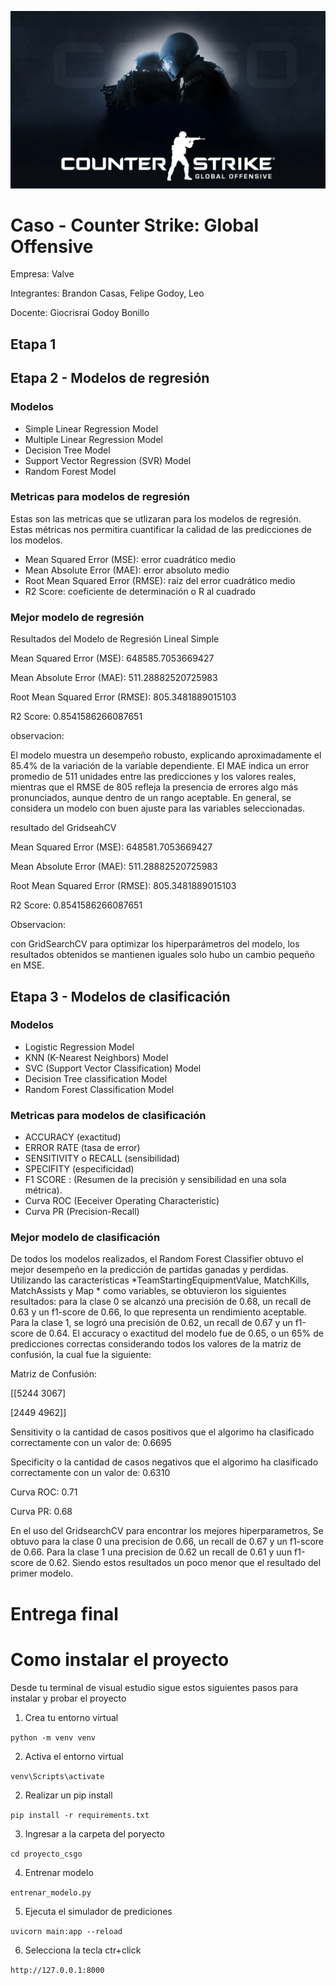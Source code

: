 
![Presentación](https://raw.githubusercontent.com/BrandonLCC/Informe_Tecnico_FMY0100/main/images/imagen-presentacion.webp)

# Caso - Counter Strike: Global Offensive

Empresa: Valve

Integrantes: Brandon Casas, Felipe Godoy, Leo

Docente: Giocrisrai Godoy Bonillo

## Etapa 1  

## Etapa 2 - Modelos de regresión 

### Modelos 

- Simple Linear Regression Model
- Multiple Linear Regression Model
- Decision Tree Model
- Support Vector Regression (SVR) Model
- Random Forest Model

### Metricas para modelos de regresión

Estas son las metricas que se utlizaran para los modelos de regresión. Estas métricas nos permitira cuantificar la calidad de las predicciones de los modelos.

- Mean Squared Error (MSE): error cuadrático medio 
- Mean Absolute Error (MAE): error absoluto medio 
- Root Mean Squared Error (RMSE): raíz del error cuadrático medio
- R2 Score: coeficiente de determinación o R al cuadrado

### Mejor modelo de regresión
  
Resultados del Modelo de Regresión Lineal Simple

Mean Squared Error (MSE): 648585.7053669427

Mean Absolute Error (MAE): 511.28882520725983

Root Mean Squared Error (RMSE): 805.3481889015103

R2 Score: 0.8541586266087651

observacion:

El modelo muestra un desempeño robusto, explicando aproximadamente el 85.4% de la variación de la variable dependiente. El MAE indica un error promedio de 511 unidades entre las predicciones y los valores reales, mientras que el RMSE de 805 refleja la presencia de errores algo más pronunciados, aunque dentro de un rango aceptable. En general, se considera un modelo con buen ajuste para las variables seleccionadas.

resultado del GridseahCV

Mean Squared Error (MSE): 648581.7053669427

Mean Absolute Error (MAE): 511.28882520725983

Root Mean Squared Error (RMSE): 805.3481889015103

R2 Score: 0.8541586266087651

Observacion:

con GridSearchCV para optimizar los hiperparámetros del modelo, los resultados obtenidos se mantienen iguales solo hubo un cambio pequeño en MSE.

## Etapa 3 - Modelos de clasificación

### Modelos 

- Logistic Regression Model
- KNN (K-Nearest Neighbors) Model
- SVC (Support Vector Classification) Model
- Decision Tree classification Model
- Random Forest Classification Model

### Metricas para modelos de clasificación

- ACCURACY (exactitud) 
- ERROR RATE (tasa de error)
- SENSITIVITY o RECALL (sensibilidad)
- SPECIFITY (especificidad)
- F1 SCORE : (Resumen de la precisión y sensibilidad en una sola métrica).
- Curva ROC (Eeceiver Operating Characteristic) 
- Curva PR  (Precision-Recall)

### Mejor modelo de clasificación

De todos los modelos realizados, el Random Forest Classifier obtuvo el mejor desempeño en la predicción de partidas ganadas y perdidas. Utilizando las características *TeamStartingEquipmentValue, MatchKills, MatchAssists y Map * como variables, se obtuvieron los siguientes resultados: para la clase 0 se alcanzó una precisión de 0.68, un recall de 0.63 y un f1-score de 0.66, lo que representa un rendimiento aceptable. Para la clase 1, se logró una precisión de 0.62, un recall de 0.67 y un f1-score de 0.64.
El accuracy o exactitud del modelo fue de 0.65, o un 65% de predicciones correctas considerando todos los valores de la matriz de confusión, la cual fue la siguiente:

Matriz de Confusión:

[[5244 3067]

[2449 4962]]

Sensitivity o la cantidad de casos positivos que el algorimo ha clasificado correctamente con un valor de: 0.6695

Specificity o la cantidad de casos negativos que el algorimo ha clasificado correctamente con un valor de: 0.6310

Curva ROC: 0.71

Curva PR: 0.68

En el uso del GridsearchCV para encontrar los mejores hiperparametros, Se obtuvo para la clase 0 una precision de 0.66, un recall de 0.67 y un f1-score de 0.66. Para la clase 1 una precision de 0.62 un recall de 0.61 y uun f1-score de 0.62. Siendo estos resultados un poco menor que el resultado del primer modelo.


# Entrega final



# Como instalar el proyecto

Desde tu terminal de visual estudio sigue estos siguientes pasos para instalar y probar el proyecto

1. Crea tu entorno virtual

``` python -m venv venv ```

2. Activa el entorno virtual

``` venv\Scripts\activate ```

2. Realizar un pip install

``` pip install -r requirements.txt ```

3. Ingresar a la carpeta del  poryecto 

``` cd proyecto_csgo ```

4. Entrenar modelo

``` entrenar_modelo.py ```

5. Ejecuta el simulador de prediciones

``` uvicorn main:app --reload ```

6. Selecciona la tecla ctr+click

``` http://127.0.0.1:8000 ```
